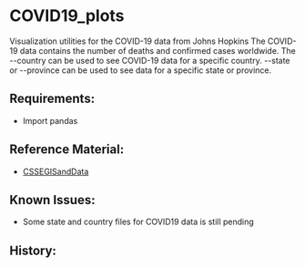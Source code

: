 # COVID19_plots
Visualization utilities for the COVID-19 data from Johns Hopkins
The COVID-19 data contains the number of deaths and confirmed cases worldwide. The --country can be used to
see COVID-19 data for a specific country. --state or --province can be used to see data for a specific state or
province.

## Requirements:
* Import pandas 

## Reference Material:
* [CSSEGISandData](https://github.com/CSSEGISandData/COVID-19/tree/master/csse_covid_19_data)

## Known Issues:
* Some state and country files for COVID19 data is still pending 

## History:

